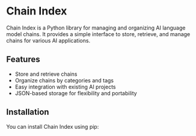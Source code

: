 # Chain Index

Chain Index is a Python library for managing and organizing AI language model chains. It provides a simple interface to store, retrieve, and manage chains for various AI applications.

## Features

- Store and retrieve chains
- Organize chains by categories and tags
- Easy integration with existing AI projects
- JSON-based storage for flexibility and portability

## Installation

You can install Chain Index using pip:
